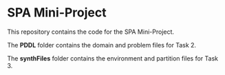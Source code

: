 # SPA Mini-Project

This repository contains the code for the SPA Mini-Project.

The **PDDL** folder contains the domain and problem files for Task 2. 

The **synthFiles** folder contains the environment and partition files for Task 3.

